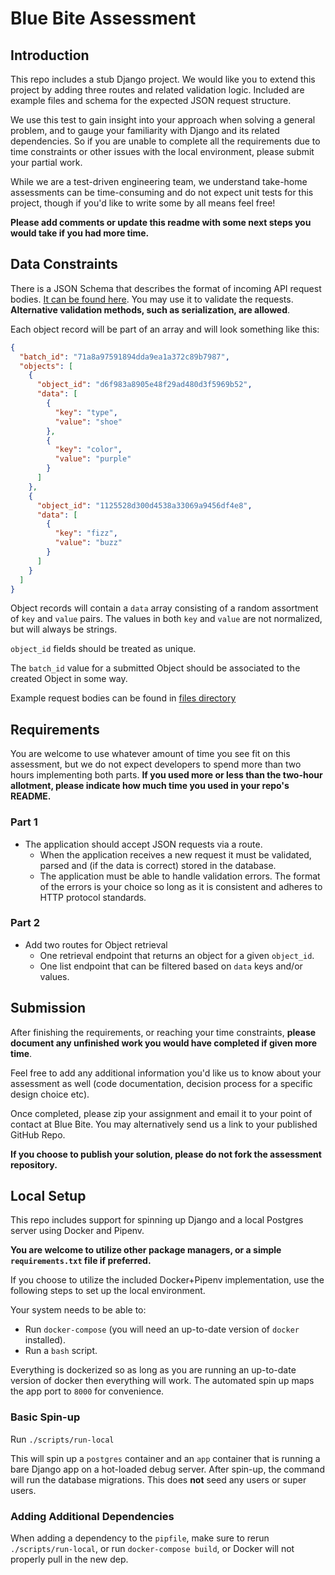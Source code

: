 # Blue Bite Assessment

## Introduction

This repo includes a stub Django project. We would like you to extend this project by adding three
routes and related validation logic. Included are example files and schema for the expected JSON
request structure.

We use this test to gain insight into your approach when solving a general problem, and to
gauge your familiarity with Django and its related dependencies. So if you are unable to complete
all the requirements due to time constraints or other issues with the local environment, please
submit your partial work.

While we are a test-driven engineering team, we understand take-home assessments can be
time-consuming and do not expect unit tests for this project, though if you'd like to write some
by all means feel free!

**Please add comments or update this readme with some next steps you would take if you had more
time.**

## Data Constraints

There is a JSON Schema that describes the format of incoming API request bodies.
[It can be found  here](files/schema.json). You may use it to validate the requests.
**Alternative validation methods, such as serialization, are allowed**.

Each object record will be part of an array and will look something like this:
```json
{
  "batch_id": "71a8a97591894dda9ea1a372c89b7987",
  "objects": [
    {
      "object_id": "d6f983a8905e48f29ad480d3f5969b52",
      "data": [
        {
          "key": "type",
          "value": "shoe"
        },
        {
          "key": "color",
          "value": "purple"
        }
      ]
    },
    {
      "object_id": "1125528d300d4538a33069a9456df4e8",
      "data": [
        {
          "key": "fizz",
          "value": "buzz"
        }
      ]
    }
  ]
}
```

Object records will contain a `data` array consisting of a random assortment of `key` and `value`
pairs. The values in both `key` and `value` are not normalized, but will always be strings.

`object_id` fields should be treated as unique.

The `batch_id` value for a submitted Object should be associated to the created Object in some way.

Example request bodies can be found in [files directory](files)

## Requirements

You are welcome to use whatever amount of time you see fit on this assessment, but we do not expect
developers to spend more than two hours implementing both parts. **If you used more or less than the
two-hour allotment, please indicate how much time you used in your repo's README.**

### Part 1

* The application should accept JSON requests via a route.
    * When the application receives a new request it must be validated, parsed and (if the data is correct) stored in the database.
    * The application must be able to handle validation errors. The format of the errors is your choice so long as it is consistent and adheres to HTTP protocol standards.

### Part 2
* Add two routes for Object retrieval
  * One retrieval endpoint that returns an object for a given `object_id`.
  * One list endpoint that can be filtered based on `data` keys and/or values.

## Submission

After finishing the requirements, or reaching your time constraints, **please document any unfinished
work you would have completed if given more time**.

Feel free to add any additional information you'd like us to know about your assessment as well
(code documentation, decision process for a specific design choice etc).

Once completed, please zip your assignment and email it to your point of contact at Blue Bite. You
may alternatively send us a link to your published GitHub Repo.

**If you choose to publish your solution, please do not fork the assessment repository.**


## Local Setup

This repo includes support for spinning up Django and a local Postgres server using Docker and
Pipenv.

**You are welcome to utilize other package managers, or a simple `requirements.txt` file if
preferred.**

If you choose to utilize the included Docker+Pipenv implementation, use the following steps to
set up the local environment.

Your system needs to be able to:
 - Run `docker-compose` (you will need an up-to-date version of `docker` installed).
 - Run a `bash` script.

Everything is dockerized so as long as you are running an up-to-date version of docker
then everything will work. The automated spin up maps the app port to `8000` for
convenience.

### Basic Spin-up

Run `./scripts/run-local`

This will spin up a `postgres` container and an `app` container that is running a bare
Django app on a hot-loaded debug server. After spin-up, the command will run the database
migrations. This does **not** seed any users or super users.

### Adding Additional Dependencies

When adding a dependency to the `pipfile`, make sure to rerun `./scripts/run-local`, or run
`docker-compose build`, or Docker will not properly pull in the new dep.
